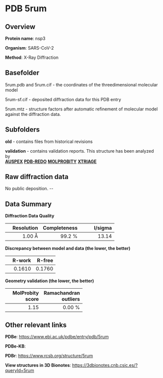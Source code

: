# PDB 5rum

## Overview

**Protein name**: nsp3

**Organism**: SARS-CoV-2

**Method**: X-Ray Diffraction



## Basefolder

5rum.pdb and 5rum.cif - the coordinates of the threedimensional molecular model

5rum-sf.cif - deposited diffraction data for this PDB entry

5rum.mtz - structure factors after automatic refinement of molecular model against the diffraction data.

## Subfolders



**old** - contains files from historical revisions

**validation** - contains validation reports. This structure has been analyzed by <br>[**AUSPEX**](https://github.com/thorn-lab/coronavirus_structural_task_force/tree/master/pdb/nsp3/SARS-CoV-2/5rum/validation/auspex) [**PDB-REDO**](https://github.com/thorn-lab/coronavirus_structural_task_force/tree/master/pdb/nsp3/SARS-CoV-2/5rum/validation/pdb-redo) [**MOLPROBITY**](https://github.com/thorn-lab/coronavirus_structural_task_force/tree/master/pdb/nsp3/SARS-CoV-2/5rum/validation/molprobity) [**XTRIAGE**](https://github.com/thorn-lab/coronavirus_structural_task_force/blob/master/pdb/nsp3/SARS-CoV-2/5rum/validation/Xtriage_output.log)  



## Raw diffraction data

No public deposition. --<br> 

## Data Summary
**Diffraction Data Quality**

|   | Resolution | Completeness| I/sigma |
|---|-------------:|----------------:|--------------:|
|   |1.00 Å|99.2  %|<img width=50/>13.14|

**Discrepancy between model and data (the lower, the better)**

|   | **R-work**| **R-free**   
|---|-------------:|----------------:|           
||  0.1610|  0.1760|

**Geometry validation (the lower, the better)**

|   |**MolProbity<br>score**| **Ramachandran<br>outliers** 
|---|-------------:|----------------:|
||  1.15|  0.00 %|

 

 



## Other relevant links 
**PDBe**:  https://www.ebi.ac.uk/pdbe/entry/pdb/5rum

**PDBe-KB**:  
 
**PDBr**: https://www.rcsb.org/structure/5rum 

**View structures in 3D Bionotes**: https://3dbionotes.cnb.csic.es/?queryId=5rum

